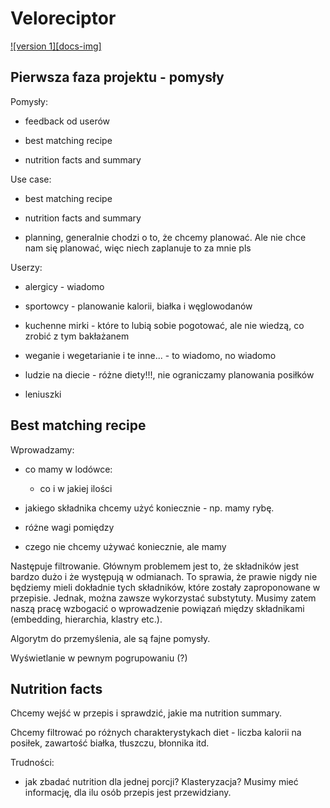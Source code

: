 # Veloreciptor

[![version 1][docs-img]](https://www.overleaf.com/5613742869mrpdxthrnnsr)


## Pierwsza faza projektu - pomysły 

Pomysły:

- feedback od userów

- best matching recipe

- nutrition facts and summary


Use case:

- best matching recipe

- nutrition facts and summary

- planning, generalnie chodzi o to, że chcemy planować. Ale nie chce nam się planować, więc niech zaplanuje to za mnie pls


Userzy:

- alergicy - wiadomo 

- sportowcy - planowanie kalorii, białka i węglowodanów

- kuchenne mirki - które to lubią sobie pogotować, ale nie wiedzą, co zrobić z tym bakłażanem

- weganie i wegetarianie i te inne... - to wiadomo, no wiadomo

- ludzie na diecie - różne diety!!!, nie ograniczamy planowania posiłków

- leniuszki 


## Best matching recipe

Wprowadzamy:

* co mamy w lodówce:
  - co i w jakiej ilości

* jakiego składnika chcemy użyć koniecznie - np. mamy rybę.

* różne wagi pomiędzy

* czego nie chcemy używać koniecznie, ale mamy

Następuje filtrowanie. Głównym problemem jest to, że składników jest bardzo dużo i że występują w odmianach. To sprawia, że prawie nigdy nie będziemy mieli dokładnie tych składników, które zostały zaproponowane w przepisie. Jednak, można zawsze wykorzystać substytuty. Musimy zatem naszą pracę wzbogacić o wprowadzenie powiązań między składnikami (embedding, hierarchia, klastry etc.).

Algorytm do przemyślenia, ale są fajne pomysły.

Wyświetlanie w pewnym pogrupowaniu (?)


## Nutrition facts

Chcemy wejść w przepis i sprawdzić, jakie ma nutrition summary.

Chcemy filtrować po różnych charakterystykach diet - liczba kalorii na posiłek, zawartość białka, tłuszczu, błonnika itd.

Trudności:

- jak zbadać nutrition dla jednej porcji? Klasteryzacja? Musimy mieć informację, dla ilu osób przepis jest przewidziany.



